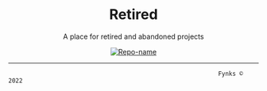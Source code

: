 <h1 align="center"> Retired </h1>
  <p align="center"> A place for retired and abandoned projects<br>
</p>
  
<!-- badges -->
<p align="center">
    <!-- mainteinance -->
      <a href="#">
        <img src="https://img.shields.io/badge/-Retired-brown?style=flat-square&logo=github" alt="Repo-name" />
      </a>
</p>

--------------------------



                                                               Fynks © 2022

